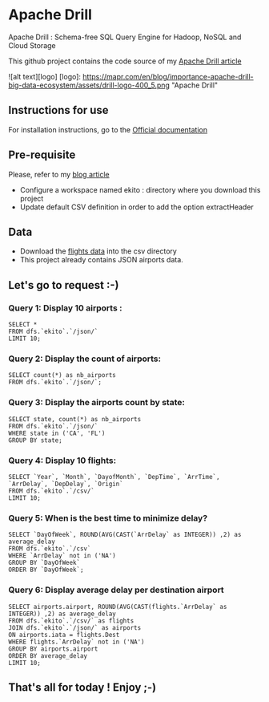 # Apache Drill
Apache Drill : Schema-free SQL Query Engine for Hadoop, NoSQL and Cloud Storage

This github project contains the code source of my [Apache Drill article](https://www.ekito.fr/people/wp-admin/post.php?post=9781)

![alt text][logo]
[logo]: https://mapr.com/en/blog/importance-apache-drill-big-data-ecosystem/assets/drill-logo-400_5.png "Apache Drill"

## Instructions for use

For installation instructions, go to the [Official documentation](https://drill.apache.org/docs/installing-drill-in-embedded-mode)

## Pre-requisite
Please, refer to my [blog article](https://www.ekito.fr/people/?p=9781)
- Configure a workspace named ekito : directory where you download this project
- Update default CSV definition in order to add the option extractHeader

## Data
- Download the [flights data](http://stat-computing.org/dataexpo/2009/) into the csv directory
- This project already contains JSON airports data.

## Let's go to request :-)

### Query 1: Display 10 airports :
```
SELECT *
FROM dfs.`ekito`.`/json/`
LIMIT 10;
```

### Query 2: Display the count of airports:
```
SELECT count(*) as nb_airports
FROM dfs.`ekito`.`/json/`;
```

### Query 3: Display the  airports count by state:
```
SELECT state, count(*) as nb_airports
FROM dfs.`ekito`.`/json/`
WHERE state in ('CA', 'FL')
GROUP BY state;
```


### Query 4: Display 10 flights:
```
SELECT `Year`, `Month`, `DayofMonth`, `DepTime`, `ArrTime`, `ArrDelay`, `DepDelay`, `Origin`
FROM dfs.`ekito`.`/csv/`
LIMIT 10;
```


### Query 5: When is the best time to minimize delay?
```
SELECT `DayOfWeek`, ROUND(AVG(CAST(`ArrDelay` as INTEGER)) ,2) as average_delay
FROM dfs.`ekito`.`/csv`
WHERE `ArrDelay` not in ('NA')
GROUP BY `DayOfWeek`
ORDER BY `DayOfWeek`;
```


### Query 6: Display average delay per destination airport
```
SELECT airports.airport, ROUND(AVG(CAST(flights.`ArrDelay` as INTEGER)) ,2) as average_delay
FROM dfs.`ekito`.`/csv/` as flights
JOIN dfs.`ekito`.`/json/` as airports
ON airports.iata = flights.Dest
WHERE flights.`ArrDelay` not in ('NA')
GROUP BY airports.airport
ORDER BY average_delay
LIMIT 10;
```

## That's all for today ! Enjoy ;-)